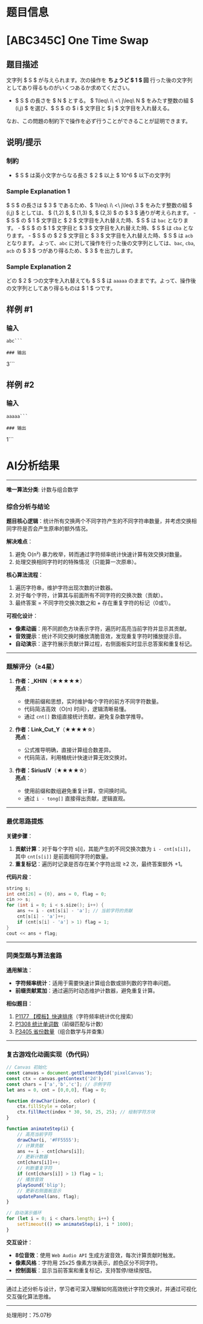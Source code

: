 # 题目信息

# [ABC345C] One Time Swap

## 题目描述

[problemUrl]: https://atcoder.jp/contests/abc345/tasks/abc345_c

文字列 $ S $ が与えられます。次の操作を **ちょうど $ 1 $ 回** 行った後の文字列としてあり得るものがいくつあるか求めてください。

- $ S $ の長さを $ N $ とする。 $ 1\leq\ i\ <\ j\leq\ N $ をみたす整数の組 $ (i,j) $ を選び、$ S $ の $ i $ 文字目と $ j $ 文字目を入れ替える。

なお、この問題の制約下で操作を必ず行うことができることが証明できます。

## 说明/提示

### 制約

- $ S $ は英小文字からなる長さ $ 2 $ 以上 $ 10^6 $ 以下の文字列

### Sample Explanation 1

$ S $ の長さは $ 3 $ であるため、$ 1\leq\ i\ <\ j\leq\ 3 $ をみたす整数の組 $ (i,j) $ としては、 $ (1,2) $, $ (1,3) $, $ (2,3) $ の $ 3 $ 通りが考えられます。 - $ S $ の $ 1 $ 文字目と $ 2 $ 文字目を入れ替えた時、$ S $ は `bac` となります。 - $ S $ の $ 1 $ 文字目と $ 3 $ 文字目を入れ替えた時、$ S $ は `cba` となります。 - $ S $ の $ 2 $ 文字目と $ 3 $ 文字目を入れ替えた時、$ S $ は `acb` となります。 よって、`abc` に対して操作を行った後の文字列としては、`bac`, `cba`, `acb` の $ 3 $ つがあり得るため、$ 3 $ を出力します。

### Sample Explanation 2

どの $ 2 $ つの文字を入れ替えても $ S $ は `aaaaa` のままです。よって、操作後の文字列としてあり得るものは $ 1 $ つです。

## 样例 #1

### 输入

```
abc```

### 输出

```
3```

## 样例 #2

### 输入

```
aaaaa```

### 输出

```
1```

# AI分析结果



---

**唯一算法分类**: 计数与组合数学

### 综合分析与结论

**题目核心逻辑**：统计所有交换两个不同字符产生的不同字符串数量，并考虑交换相同字符是否会产生原串的额外情况。

**解决难点**：
1. 避免 O(n²) 暴力枚举，转而通过字符频率统计快速计算有效交换对数量。
2. 处理交换相同字符时的特殊情况（只能算一次原串）。

**核心算法流程**：
1. 遍历字符串，维护字符出现次数的计数器。
2. 对于每个字符，计算其与前面所有不同字符的交换次数（贡献）。
3. 最终答案 = 不同字符交换次数之和 + 存在重复字符的标记（0或1）。

**可视化设计**：
- **像素动画**：用不同颜色方块表示字符，遍历时高亮当前字符并显示其贡献。
- **音效提示**：统计不同交换时播放清脆音效，发现重复字符时播放提示音。
- **自动演示**：逐字符展示贡献计算过程，右侧面板实时显示总答案和重复标记。

---

### 题解评分（≥4星）

1. **作者：_KHIN**（★★★★★）  
   **亮点**：  
   - 使用前缀和思想，实时维护每个字符的前方不同字符数量。  
   - 代码简洁高效（O(n) 时间），逻辑清晰易懂。  
   - 通过 `cnt[]` 数组直接统计贡献，避免复杂数学推导。  

2. **作者：Link_Cut_Y**（★★★★☆）  
   **亮点**：  
   - 公式推导明确，直接计算组合数差异。  
   - 代码简洁，利用桶统计快速计算无效交换对。  

3. **作者：SiriusIV**（★★★★☆）  
   **亮点**：  
   - 使用前缀和数组避免重复计算，空间换时间。  
   - 通过 `i - tong[]` 直接得出贡献，逻辑直观。  

---

### 最优思路提炼

**关键步骤**：
1. **贡献计算**：对于每个字符 s[i]，其能产生的不同交换次数为 `i - cnt[s[i]]`，其中 `cnt[s[i]]` 是前面相同字符的数量。
2. **重复标记**：遍历时记录是否存在某个字符出现 ≥2 次，最终答案额外 +1。

**代码片段**：
```cpp
string s;
int cnt[26] = {0}, ans = 0, flag = 0;
cin >> s;
for (int i = 0; i < s.size(); i++) {
    ans += i - cnt[s[i] - 'a']; // 当前字符的贡献
    cnt[s[i] - 'a']++;
    if (cnt[s[i] - 'a'] > 1) flag = 1;
}
cout << ans + flag;
```

---

### 同类型题与算法套路

**通用解法**：  
- **字符频率统计**：适用于需要快速计算组合数或排列数的字符串问题。  
- **前缀贡献累加**：通过遍历时动态维护计数器，避免重复计算。  

**相似题目**：  
1. [P1177 【模板】快速排序](https://www.luogu.com.cn/problem/P1177)（字符频率统计优化搜索）  
2. [P1308 统计单词数](https://www.luogu.com.cn/problem/P1308)（前缀匹配与计数）  
3. [P3405 省份数量](https://www.luogu.com.cn/problem/P3405)（组合数学与并查集）  

---

### 复古游戏化动画实现（伪代码）

```javascript
// Canvas 初始化
const canvas = document.getElementById('pixelCanvas');
const ctx = canvas.getContext('2d');
const chars = ['a','b','c']; // 示例字符
let ans = 0, cnt = [0,0,0], flag = 0;

function drawChar(index, color) {
    ctx.fillStyle = color;
    ctx.fillRect(index * 30, 50, 25, 25); // 绘制字符方块
}

function animateStep(i) {
    // 高亮当前字符
    drawChar(i, '#FF5555');
    // 计算贡献
    ans += i - cnt[chars[i]];
    // 更新计数器
    cnt[chars[i]]++;
    // 判断重复字符
    if (cnt[chars[i]] > 1) flag = 1;
    // 播放音效
    playSound('blip');
    // 更新右侧面板显示
    updatePanel(ans, flag);
}

// 自动演示循环
for (let i = 0; i < chars.length; i++) {
    setTimeout(() => animateStep(i), i * 1000);
}
```

**交互设计**：  
- **8位音效**：使用 `Web Audio API` 生成方波音效，每次计算贡献时触发。  
- **像素风格**：字符用 25x25 像素方块表示，颜色区分不同字符。  
- **控制面板**：显示当前答案和重复标记，支持暂停/继续按钮。  

---

通过上述分析与设计，学习者可深入理解如何高效统计字符交换对，并通过可视化交互强化算法思维。

---
处理用时：75.07秒